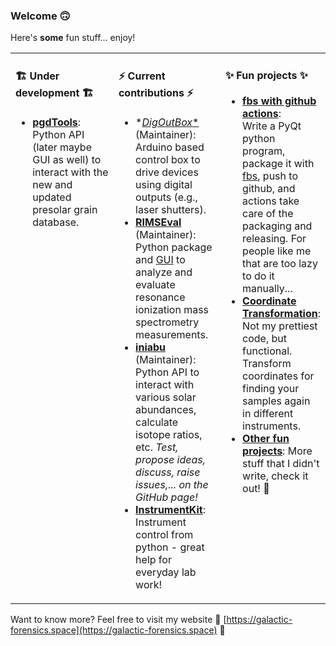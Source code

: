 ### Welcome 🙃

Here's **some** fun stuff... enjoy!

<table><tr><td valign="top" width="33%">

#### 🏗 Under development 🏗

 - [**pgdTools**](https://github.com/NASA-Planetary-Science/pgdtools):  
   Python API (later maybe GUI as well) to interact
   with the new and updated presolar grain database.



</td><td valign="top" width="34%">

#### ⚡ Current contributions ⚡

- *[*DigOutBox**](https://github.com/galactic-forensics/digoutbox) (Maintainer):
   Arduino based control box to drive devices
   using digital outputs (e.g., laser shutters).
 - [**RIMSEval**](https://github.com/RIMS-Code/RIMSEval) (Maintainer):
   Python package and [GUI](https://github.com/RIMS-Code/RIMSEvalGUI)
   to analyze and evaluate resonance ionization mass spectrometry measurements.
 - [**iniabu**](https://github.com/galactic-forensics/iniabu) (Maintainer):  
   Python API to interact with various solar abundances,
   calculate isotope ratios, etc. 
   *Test, propose ideas, discuss, raise issues,... on the GitHub page!*
 - [**InstrumentKit**](https://github.com/Galvant/InstrumentKit):  
   Instrument control from python - great help for everyday lab work!  

</td><td valign="top" width="33%">

#### ✨ Fun projects ✨
 - [**fbs with github actions**](https://github.com/trappitsch/fbs-release-github-actions):  
   Write a PyQt python program, package it with [fbs](https://build-system.fman.io),
   push to github, and actions take care of the packaging and releasing.
   For people like me that are too lazy to do it manually...
 - [**Coordinate Transformation**](https://github.com/trappitsch/CoordinateTransformation):
   Not my prettiest code, but functional.
   Transform coordinates for finding your samples again in different instruments.
 - [**Other fun projects**](https://galactic-forensics.space/resources/links/):
   More stuff that I didn't write, check it out! 🔭

</td></tr></table>


Want to know more? Feel free to visit my website 🌠
[https://galactic-forensics.space](https://galactic-forensics.space) 🌠

